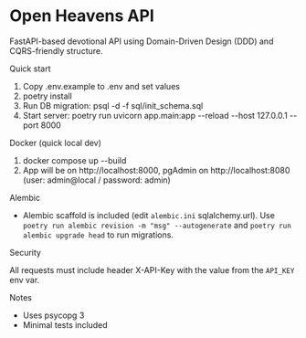 # Open Heavens API

FastAPI-based devotional API using Domain-Driven Design (DDD) and CQRS-friendly structure.

Quick start

1. Copy .env.example to .env and set values
2. poetry install
3. Run DB migration: psql -d <db> -f sql/init_schema.sql
4. Start server: poetry run uvicorn app.main:app --reload --host 127.0.0.1 --port 8000

Docker (quick local dev)

1. docker compose up --build
2. App will be on http://localhost:8000, pgAdmin on http://localhost:8080 (user: admin@local / password: admin)

Alembic

- Alembic scaffold is included (edit `alembic.ini` sqlalchemy.url). Use `poetry run alembic revision -m "msg" --autogenerate` and `poetry run alembic upgrade head` to run migrations.

Security

All requests must include header X-API-Key with the value from the `API_KEY` env var.

Notes

- Uses psycopg 3
- Minimal tests included
